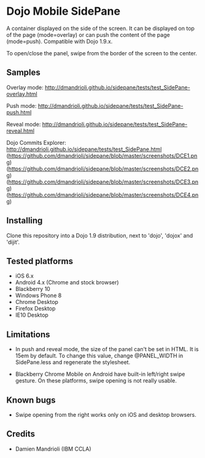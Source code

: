 # Dojo Mobile SidePane

A container displayed on the side of the screen. It can be displayed on top of the page (mode=overlay) or can push the
content of the page (mode=push). Compatible with Dojo 1.9.x.

To open/close the panel, swipe from the border of the screen to the center.

## Samples

Overlay mode: http://dmandrioli.github.io/sidepane/tests/test_SidePane-overlay.html

Push mode: http://dmandrioli.github.io/sidepane/tests/test_SidePane-push.html

Reveal mode: http://dmandrioli.github.io/sidepane/tests/test_SidePane-reveal.html

Dojo Commits Explorer: http://dmandrioli.github.io/sidepane/tests/test_SidePane.html
(https://github.com/dmandrioli/sidepane/blob/master/screenshots/DCE1.png)
(https://github.com/dmandrioli/sidepane/blob/master/screenshots/DCE2.png)
(https://github.com/dmandrioli/sidepane/blob/master/screenshots/DCE3.png)
(https://github.com/dmandrioli/sidepane/blob/master/screenshots/DCE4.png)

## Installing

Clone this repository into a Dojo 1.9 distribution, next to 'dojo', 'dojox' and 'dijit'.

## Tested platforms

* iOS 6.x
* Android 4.x (Chrome and stock browser)
* Blackberry 10
* Windows Phone 8
* Chrome Desktop
* Firefox Desktop
* IE10 Desktop

## Limitations

* In push and reveal mode, the size of the panel can't be set in HTML. It is 15em by default. To change this value,
change @PANEL_WIDTH in SidePane.less and regenerate the stylesheet.

* Blackberry Chrome Mobile on Android have built-in left/right swipe gesture. On these platforms, swipe opening is not really usable.

## Known bugs

 * Swipe opening from the right works only on iOS and desktop browsers.


## Credits

* Damien Mandrioli (IBM CCLA)
